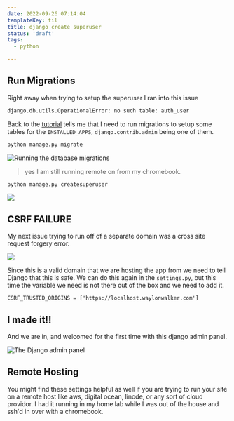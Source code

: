 ```yaml
---
date: 2022-09-26 07:14:04
templateKey: til
title: django create superuser
status: 'draft'
tags:
  - python

---
```


## Run Migrations

Right away when trying to setup the superuser I ran into this issue

``` bash
django.db.utils.OperationalError: no such table: auth_user
```

Back to the [tutorial](https://docs.djangoproject.com/en/1.8/intro/tutorial01/)
tells me that I need to run migrations to setup some tables for the
`INSTALLED_APPS`, `django.contrib.admin` being one of them.

``` bash
python manage.py migrate
```

![Running the database migrations](https://screenshots.waylonwalker.com/trydjango-migration.png)

> yes I am still running remote on from my chromebook.

``` bash
python manage.py createsuperuser
```

![](https://screenshots.waylonwalker.com/trydjango-create-superuser.png)

## CSRF FAILURE

My next issue trying to run off of a separate domain was a cross site request
forgery error.

![](https://screenshots.waylonwalker.com/trydjango-trusted-origin-failure.png)

Since this is a valid domain that we are hosting the app from we need to tell
Django that this is safe.  We can do this again in the `settings.py`, but this
time the variable we need is not there out of the box and we need to add it.

```
CSRF_TRUSTED_ORIGINS = ['https://localhost.waylonwalker.com']
```

## I made it!!

And we are in, and welcomed for the first time with this django admin panel.

![The Django admin panel](https://screenshots.waylonwalker.com/trydjango-hello-admin.png)

## Remote Hosting

You might find these settings helpful as well if you are trying to run your
site on a remote host like aws, digital ocean, linode, or any sort of cloud
providor.  I had it running in my home lab while I was out of the house and
ssh'd in over with a chromebook.

